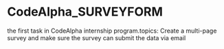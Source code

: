 # CodeAlpha_SURVEYFORM
the first task in CodeAlpha internship program.topics: Create a multi-page survey and  make sure the survey can submit the data via email 
